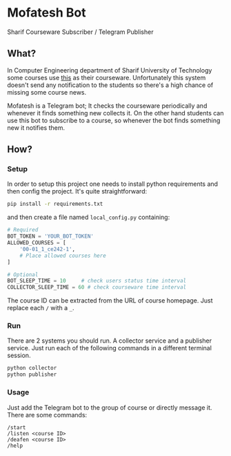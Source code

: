 # Mofatesh Bot
Sharif Courseware Subscriber / Telegram Publisher

## What?
In Computer Engineering department of Sharif University of Technology some courses use [this](http://ce.sharif.edu/programs-and-courses#Courses) as their courseware. Unfortunately this system doesn't send any notification to the students so there's a high chance of missing some course news.

Mofatesh is a Telegram bot; It checks the courseware periodically and whenever it finds something new collects it. On the other hand students can use this bot to subscribe to a course, so whenever the bot finds something new it notifies them.

## How?
### Setup
In order to setup this project one needs to install python requirements and then config the project. It's quite straightforward:

```bash
pip install -r requirements.txt
```

and then create a file named `local_config.py` containing:
```python
# Required
BOT_TOKEN = 'YOUR_BOT_TOKEN'
ALLOWED_COURSES = [
	'00-01_1_ce242-1',
	# Place allowed courses here
]

# Optional
BOT_SLEEP_TIME = 10		# check users status time interval
COLLECTOR_SLEEP_TIME = 60 # check courseware time interval
```

The course ID can be extracted from the URL of course homepage. Just replace each `/` with a `_`.

### Run
There are 2 systems you should run. A collector service and a publisher service.
Just run each of the following commands in a different terminal session.

```bash
python collector
python publisher
```

### Usage
Just add the Telegram bot to the group of course or directly message it. There are some commands:
```
/start
/listen <course ID>
/deafen <course ID>
/help
```
